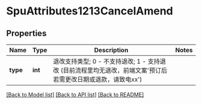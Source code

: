 # SpuAttributes1213CancelAmend

## Properties
Name | Type | Description | Notes
------------ | ------------- | ------------- | -------------
**type** | **int** | 退改支持类型; 0 - 不支持退改; 1 - 支持退改 (目前流程里均无退改，前端文案&#x27;预订后若需更改日期或退款，请致电xx&#x27;) | 

[[Back to Model list]](../README.md#documentation-for-models) [[Back to API list]](../README.md#documentation-for-api-endpoints) [[Back to README]](../README.md)

